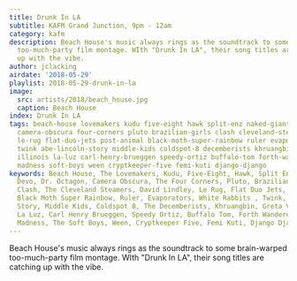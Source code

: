 ```yaml
---
title: Drunk In LA
subtitle: KAFM Grand Junction, 9pm - 12am
category: kafm
description: Beach House's music always rings as the soundtrack to some brain-warped
  too-much-party film montage. WIth "Drunk In LA", their song titles are catching
  up with the vibe.
author: jclacking
airdate: '2018-05-29'
playlist: 2018-05-29-drunk-in-la
image:
  src: artists/2018/beach_house.jpg
  caption: Beach House
index: Drunk In LA
tags: beach-house lovemakers kudu five-eight hawk split-enz naked-giants devo dr-octagon
  camera-obscura four-corners pluto brazilian-girls clash cleveland-steamers david-lindley
  le-rug flat-duo-jets post-animal black-moth-super-rainbow ruler evaporators white-rabbits
  twink abe-lincoln-story middle-kids coldspot-8 decemberists khruangbin greta-van-fleet
  illinois la-luz carl-henry-brueggen speedy-ortiz buffalo-tom forth-wanderers squarepusher
  madness soft-boys ween cryptkeeper-five femi-kuti django-django
keywords: Beach House, The Lovemakers, Kudu, Five-Eight, Hawk, Split Enz, Naked Giants,
  Devo, Dr. Octagon, Camera Obscura, The Four Corners, Pluto, Brazilian Girls, The
  Clash, The Cleveland Steamers, David Lindley, Le Rug, Flat Duo Jets, Post Animal,
  Black Moth Super Rainbow, Ruler, Evaporators, White Rabbits , Twink, The Abe Lincoln
  Story, Middle Kids, Coldspot 8, The Decemberists, Khruangbin, Greta Van Fleet, Illinois,
  La Luz, Carl Henry Brueggen, Speedy Ortiz, Buffalo Tom, Forth Wanderers, Squarepusher,
  Madness, The Soft Boys, Ween, Cryptkeeper Five, Femi Kuti, Django Django
---
```

Beach House's music always rings as the soundtrack to some brain-warped too-much-party film montage. WIth "Drunk In LA", their song titles are catching up with the vibe.
